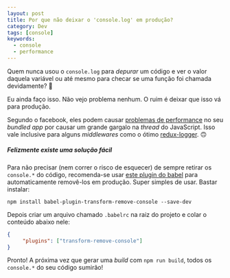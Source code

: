 ```yaml
---
layout: post
title: Por que não deixar o 'console.log' em produção?
category: Dev
tags: [console]
keywords:
  - console
  - performance
---
```


Quem nunca usou o `console.log` para _depurar_ um código e ver o valor daquela variável ou até mesmo para checar se uma função foi chamada devidamente? 🙈

Eu ainda faço isso. Não vejo problema nenhum. O ruim é deixar que isso vá para produção.

Segundo o facebook, eles podem causar [problemas de performance](https://facebook.github.io/react-native/docs/performance.html#using-consolelog-statements) no seu _bundled app_ por causar um grande gargalo na _thread_ do JavaScript. Isso vale inclusive para alguns _middlewares_ como o ótimo [redux-logger](https://github.com/evgenyrodionov/redux-logger). 🙃

##### Felizmente existe uma solução fácil

Para não precisar (nem correr o risco de esquecer) de sempre retirar os `console.*` do código, recomenda-se usar [este plugin do babel](https://babeljs.io/docs/en/babel-plugin-transform-remove-console/) para automaticamente removê-los em produção. Super simples de usar. Bastar instalar:

`npm install babel-plugin-transform-remove-console --save-dev`

Depois criar um arquivo chamado `.babelrc` na raiz do projeto e colar o conteúdo abaixo nele:

```json
{
     "plugins": ["transform-remove-console"]
}
```

Pronto! A próxima vez que gerar uma _build_ com `npm run build`, todos os `console.*` do seu código sumirão!